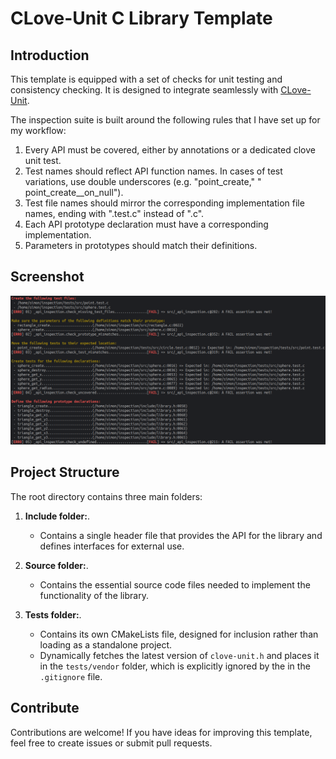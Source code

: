 # CLove-Unit C Library Template

## Introduction

This template is equipped with a set of checks for unit testing and consistency checking. It is designed to integrate seamlessly
with [CLove-Unit](https://github.com/fdefelici/clove-unit/).

The inspection suite is built around the following rules that I have set up for my workflow:

1. Every API must be covered, either by annotations or a dedicated clove unit test.
2. Test names should reflect API function names. In cases of test variations, use double underscores (e.g. "point_create," "
   point_create__on_null").
3. Test file names should mirror the corresponding implementation file names, ending with ".test.c" instead of ".c".
4. Each API prototype declaration must have a corresponding implementation.
5. Parameters in prototypes should match their definitions.

## Screenshot

![Report example](example.png)

## Project Structure

The root directory contains three main folders:

1. **Include folder:**.
    - Contains a single header file that provides the API for the library and defines interfaces for external use.

2. **Source folder:**.
    - Contains the essential source code files needed to implement the functionality of the library.

3. **Tests folder:**.
    - Contains its own CMakeLists file, designed for inclusion rather than loading as a standalone project.
    - Dynamically fetches the latest version of `clove-unit.h` and places it in the `tests/vendor` folder, which is explicitly ignored by the
      in the `.gitignore` file.

## Contribute

Contributions are welcome!
If you have ideas for improving this template, feel free to create issues or submit pull requests.
